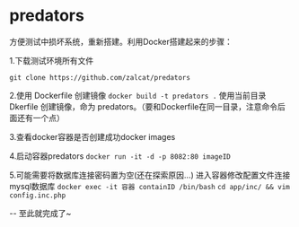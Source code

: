 # predators

方便测试中损坏系统，重新搭建。利用Docker搭建起来的步骤：

1.下载测试环境所有文件

`git clone https://github.com/zalcat/predators`

2.使用 Dockerfile 创建镜像
`docker build -t predators .`
使用当前目录Dkerfile 创建镜像，命为 predators。（要和Dockerfile在同一目录，注意命令后面还有一个点）

3.查看docker容器是否创建成功docker images

4.启动容器predators 
`docker run -it -d -p 8082:80 imageID`

5.可能需要将数据库连接密码置为空(还在探索原因...)
进入容器修改配置文件连接mysql数据库
`docker exec -it 容器 containID /bin/bash`
`cd app/inc/ && vim config.inc.php`

-- 至此就完成了~

